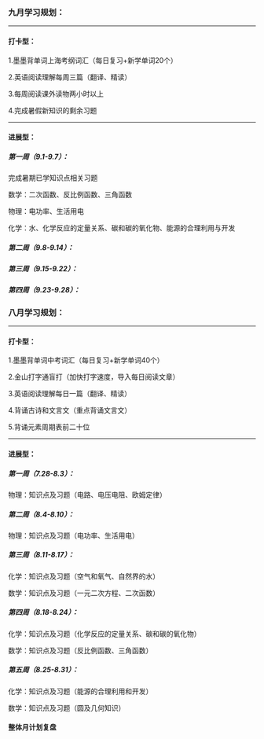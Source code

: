 ### 九月学习规划：

------

#### 打卡型：

1.墨墨背单词上海考纲词汇（每日复习+新学单词20个）

2.英语阅读理解每周三篇（翻译、精读）

3.每周阅读课外读物两小时以上

4.完成暑假新知识的剩余习题

------

#### 进展型：

##### 第一周（9.1-9.7）：

完成暑期已学知识点相关习题

数学：二次函数、反比例函数、三角函数

物理：电功率、生活用电

化学：水、化学反应的定量关系、碳和碳的氧化物、能源的合理利用与开发

##### 第二周（9.8-9.14）：

##### 第三周（9.15-9.22）：

##### 第四周（9.23-9.28）：

### 八月学习规划：

------

#### 打卡型：

 1.墨墨背单词中考词汇（每日复习+新学单词40个）

 2.金山打字通盲打（加快打字速度，导入每日阅读文章）

 3.英语阅读理解每日一篇（翻译、精读）

 4.背诵古诗和文言文（重点背诵文言文）

 5.背诵元素周期表前二十位

------

#### 进展型：

##### 第一周（7.28-8.3）：

物理：知识点及习题（电路、电压电阻、欧姆定律）

##### 第二周（8.4-8.10）：

物理：知识点及习题（电功率、生活用电）

##### 第三周（8.11-8.17）：

化学：知识点及习题（空气和氧气、自然界的水）

数学：知识点及习题（一元二次方程、二次函数）

##### 第四周（8.18-8.24）：

化学：知识点及习题（化学反应的定量关系、碳和碳的氧化物）

数学：知识点及习题（反比例函数、三角函数）

##### 第五周（8.25-8.31）：

化学：知识点及习题（能源的合理利用和开发）

数学：知识点及习题（圆及几何知识）

####  整体月计划复盘

